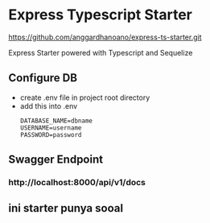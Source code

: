 # Express Typescript Starter

https://github.com/anggardhanoano/express-ts-starter.git

Express Starter powered with Typescript and Sequelize

## Configure DB

- create .env file in project root directory
- add this into .env
  ```
  DATABASE_NAME=dbname
  USERNAME=username
  PASSWORD=password
  ```

## Swagger Endpoint

### http://localhost:8000/api/v1/docs

## ini starter punya sooal
